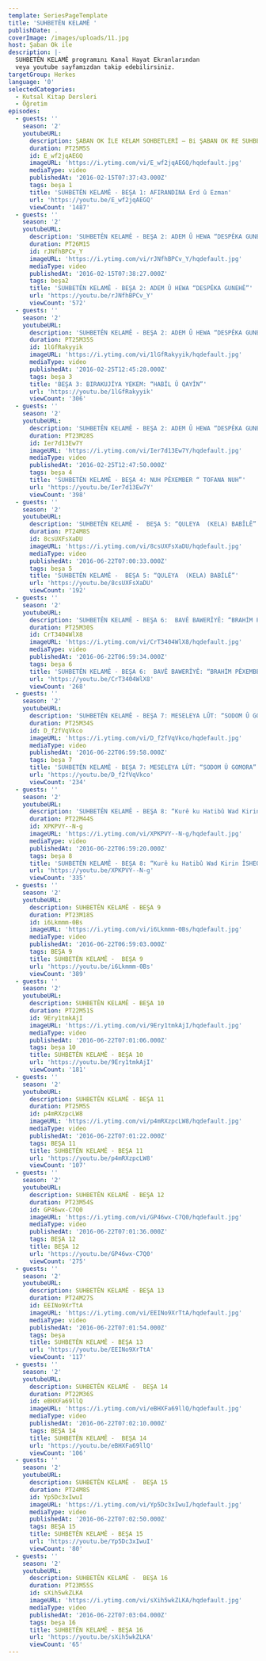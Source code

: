 ```yaml
---
template: SeriesPageTemplate
title: 'SUHBETÊN KELAMÊ '
publishDate: .
coverImage: /images/uploads/11.jpg
host: Şaban Ok ile
description: |-
  SUHBETÊN KELAMÊ programını Kanal Hayat Ekranlarından 
  veya youtube sayfamızdan takip edebilirsiniz.
targetGroup: Herkes
language: '0'
selectedCategories:
  - Kutsal Kitap Dersleri
  - Öğretim
episodes:
  - guests: ''
    season: '2'
    youtubeURL:
      description: ŞABAN OK İLE KELAM SOHBETLERİ – Bi ŞABAN OK RE SUHBETÊN KELAMÊ
      duration: PT25M5S
      id: E_wf2jqAEGQ
      imageURL: 'https://i.ytimg.com/vi/E_wf2jqAEGQ/hqdefault.jpg'
      mediaType: video
      publishedAt: '2016-02-15T07:37:43.000Z'
      tags: beşa 1
      title: 'SUHBETÊN KELAMÊ - BEŞA 1: AFIRANDINA Erd û Ezman'
      url: 'https://youtu.be/E_wf2jqAEGQ'
      viewCount: '1487'
  - guests: ''
    season: '2'
    youtubeURL:
      description: 'SUHBETÊN KELAMÊ - BEŞA 2: ADEM Û HEWA “DESPÊKA GUNEHÊ”'
      duration: PT26M1S
      id: rJNfhBPCv_Y
      imageURL: 'https://i.ytimg.com/vi/rJNfhBPCv_Y/hqdefault.jpg'
      mediaType: video
      publishedAt: '2016-02-15T07:38:27.000Z'
      tags: beşa2
      title: 'SUHBETÊN KELAMÊ - BEŞA 2: ADEM Û HEWA “DESPÊKA GUNEHÊ”'
      url: 'https://youtu.be/rJNfhBPCv_Y'
      viewCount: '572'
  - guests: ''
    season: '2'
    youtubeURL:
      description: 'SUHBETÊN KELAMÊ - BEŞA 2: ADEM Û HEWA “DESPÊKA GUNEHÊ”'
      duration: PT25M35S
      id: 1lGfRakyyik
      imageURL: 'https://i.ytimg.com/vi/1lGfRakyyik/hqdefault.jpg'
      mediaType: video
      publishedAt: '2016-02-25T12:45:28.000Z'
      tags: beşa 3
      title: 'BEŞA 3: BIRAKUJÎYA YEKEM: “HABÎL Û QAYÎN”'
      url: 'https://youtu.be/1lGfRakyyik'
      viewCount: '306'
  - guests: ''
    season: '2'
    youtubeURL:
      description: 'SUHBETÊN KELAMÊ - BEŞA 2: ADEM Û HEWA “DESPÊKA GUNEHÊ”'
      duration: PT23M28S
      id: Ier7d13Ew7Y
      imageURL: 'https://i.ytimg.com/vi/Ier7d13Ew7Y/hqdefault.jpg'
      mediaType: video
      publishedAt: '2016-02-25T12:47:50.000Z'
      tags: beşa 4
      title: 'SUHBETÊN KELAMÊ - BEŞA 4: NUH PÊXEMBER “ TOFANA NUH”'
      url: 'https://youtu.be/Ier7d13Ew7Y'
      viewCount: '398'
  - guests: ''
    season: '2'
    youtubeURL:
      description: 'SUHBETÊN KELAMÊ -  BEŞA 5: “QULEYA  (KELA) BABÎLÊ”'
      duration: PT24M8S
      id: 8csUXFsXaDU
      imageURL: 'https://i.ytimg.com/vi/8csUXFsXaDU/hqdefault.jpg'
      mediaType: video
      publishedAt: '2016-06-22T07:00:33.000Z'
      tags: beşa 5
      title: 'SUHBETÊN KELAMÊ -  BEŞA 5: “QULEYA  (KELA) BABÎLÊ”'
      url: 'https://youtu.be/8csUXFsXaDU'
      viewCount: '192'
  - guests: ''
    season: '2'
    youtubeURL:
      description: 'SUHBETÊN KELAMÊ - BEŞA 6:  BAVÊ BAWERÎYÊ: “BRAHİM PÊXEMBER”'
      duration: PT25M30S
      id: CrT3404WlX8
      imageURL: 'https://i.ytimg.com/vi/CrT3404WlX8/hqdefault.jpg'
      mediaType: video
      publishedAt: '2016-06-22T06:59:34.000Z'
      tags: beşa 6
      title: 'SUHBETÊN KELAMÊ - BEŞA 6:  BAVÊ BAWERÎYÊ: “BRAHİM PÊXEMBER”'
      url: 'https://youtu.be/CrT3404WlX8'
      viewCount: '268'
  - guests: ''
    season: '2'
    youtubeURL:
      description: 'SUHBETÊN KELAMÊ - BEŞA 7: MESELEYA LÛT: “SODOM Û GOMORA”'
      duration: PT25M34S
      id: D_f2fVqVkco
      imageURL: 'https://i.ytimg.com/vi/D_f2fVqVkco/hqdefault.jpg'
      mediaType: video
      publishedAt: '2016-06-22T06:59:58.000Z'
      tags: beşa 7
      title: 'SUHBETÊN KELAMÊ - BEŞA 7: MESELEYA LÛT: “SODOM Û GOMORA”'
      url: 'https://youtu.be/D_f2fVqVkco'
      viewCount: '234'
  - guests: ''
    season: '2'
    youtubeURL:
      description: 'SUHBETÊN KELAMÊ - BEŞA 8: “Kurê ku Hatibû Wad Kirin ÎSHEQ Pêxember”'
      duration: PT22M44S
      id: XPKPVY--N-g
      imageURL: 'https://i.ytimg.com/vi/XPKPVY--N-g/hqdefault.jpg'
      mediaType: video
      publishedAt: '2016-06-22T06:59:20.000Z'
      tags: beşa 8
      title: 'SUHBETÊN KELAMÊ - BEŞA 8: “Kurê ku Hatibû Wad Kirin ÎSHEQ Pêxember”'
      url: 'https://youtu.be/XPKPVY--N-g'
      viewCount: '335'
  - guests: ''
    season: '2'
    youtubeURL:
      description: SUHBETÊN KELAMÊ - BEŞA 9
      duration: PT23M18S
      id: i6Lkmmm-0Bs
      imageURL: 'https://i.ytimg.com/vi/i6Lkmmm-0Bs/hqdefault.jpg'
      mediaType: video
      publishedAt: '2016-06-22T06:59:03.000Z'
      tags: BEŞA 9
      title: SUHBETÊN KELAMÊ -  BEŞA 9
      url: 'https://youtu.be/i6Lkmmm-0Bs'
      viewCount: '389'
  - guests: ''
    season: '2'
    youtubeURL:
      description: SUHBETÊN KELAMÊ - BEŞA 10
      duration: PT22M51S
      id: 9Ery1tmkAjI
      imageURL: 'https://i.ytimg.com/vi/9Ery1tmkAjI/hqdefault.jpg'
      mediaType: video
      publishedAt: '2016-06-22T07:01:06.000Z'
      tags: beşa 10
      title: SUHBETÊN KELAMÊ - BEŞA 10
      url: 'https://youtu.be/9Ery1tmkAjI'
      viewCount: '181'
  - guests: ''
    season: '2'
    youtubeURL:
      description: SUHBETÊN KELAMÊ - BEŞA 11
      duration: PT25M5S
      id: p4mRXzpcLW8
      imageURL: 'https://i.ytimg.com/vi/p4mRXzpcLW8/hqdefault.jpg'
      mediaType: video
      publishedAt: '2016-06-22T07:01:22.000Z'
      tags: BEŞA 11
      title: SUHBETÊN KELAMÊ - BEŞA 11
      url: 'https://youtu.be/p4mRXzpcLW8'
      viewCount: '107'
  - guests: ''
    season: '2'
    youtubeURL:
      description: SUHBETÊN KELAMÊ - BEŞA 12
      duration: PT23M54S
      id: GP46wx-C7Q0
      imageURL: 'https://i.ytimg.com/vi/GP46wx-C7Q0/hqdefault.jpg'
      mediaType: video
      publishedAt: '2016-06-22T07:01:36.000Z'
      tags: BEŞA 12
      title: BEŞA 12
      url: 'https://youtu.be/GP46wx-C7Q0'
      viewCount: '275'
  - guests: ''
    season: '2'
    youtubeURL:
      description: SUHBETÊN KELAMÊ - BEŞA 13
      duration: PT24M27S
      id: EEINo9XrTtA
      imageURL: 'https://i.ytimg.com/vi/EEINo9XrTtA/hqdefault.jpg'
      mediaType: video
      publishedAt: '2016-06-22T07:01:54.000Z'
      tags: beşa
      title: SUHBETÊN KELAMÊ - BEŞA 13
      url: 'https://youtu.be/EEINo9XrTtA'
      viewCount: '117'
  - guests: ''
    season: '2'
    youtubeURL:
      description: SUHBETÊN KELAMÊ -  BEŞA 14
      duration: PT22M36S
      id: eBHXFa69llQ
      imageURL: 'https://i.ytimg.com/vi/eBHXFa69llQ/hqdefault.jpg'
      mediaType: video
      publishedAt: '2016-06-22T07:02:10.000Z'
      tags: BEŞA 14
      title: SUHBETÊN KELAMÊ -  BEŞA 14
      url: 'https://youtu.be/eBHXFa69llQ'
      viewCount: '106'
  - guests: ''
    season: '2'
    youtubeURL:
      description: SUHBETÊN KELAMÊ -  BEŞA 15
      duration: PT24M8S
      id: Yp5Dc3xIwuI
      imageURL: 'https://i.ytimg.com/vi/Yp5Dc3xIwuI/hqdefault.jpg'
      mediaType: video
      publishedAt: '2016-06-22T07:02:50.000Z'
      tags: BEŞA 15
      title: SUHBETÊN KELAMÊ - BEŞA 15
      url: 'https://youtu.be/Yp5Dc3xIwuI'
      viewCount: '80'
  - guests: ''
    season: '2'
    youtubeURL:
      description: SUHBETÊN KELAMÊ -  BEŞA 16
      duration: PT23M55S
      id: sXih5wkZLKA
      imageURL: 'https://i.ytimg.com/vi/sXih5wkZLKA/hqdefault.jpg'
      mediaType: video
      publishedAt: '2016-06-22T07:03:04.000Z'
      tags: beşa 16
      title: SUHBETÊN KELAMÊ - BEŞA 16
      url: 'https://youtu.be/sXih5wkZLKA'
      viewCount: '65'
---
```


